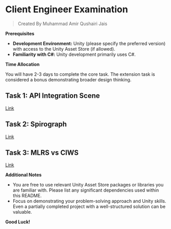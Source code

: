 
# Client Engineer Examination
> Created By Muhammad Amir Qushairi Jais

**Prerequisites**

-   **Development Environment:** Unity (please specify the preferred version) with access to the Unity Asset Store (if allowed).
-   **Familiarity with C#:** Unity development primarily uses C#.

**Time Allocation**

You will have 2-3 days to complete the core task. The extension task is considered a bonus demonstrating broader design thinking.

## Task 1: API Integration Scene
[Link](https://github.com/m-amirqushairi-jais/engineer-exam/tree/main/unity/task-1)

## Task 2: Spirograph
[Link](https://github.com/m-amirqushairi-jais/engineer-exam/tree/main/unity/task-2)

## Task 3: MLRS vs CIWS
[Link](https://github.com/m-amirqushairi-jais/engineer-exam/tree/main/unity/task-3)

**Additional Notes**

-   You are free to use relevant Unity Asset Store packages or libraries you are familiar with. Please list any significant dependencies used within this README.
-   Focus on demonstrating your problem-solving approach and Unity skills. Even a partially completed project with a well-structured solution can be valuable.

**Good Luck!**

